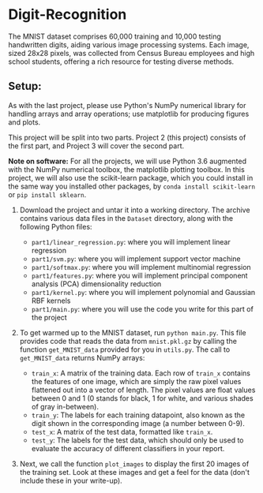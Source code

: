 # Digit-Recognition

The MNIST dataset comprises 60,000 training and 10,000 testing handwritten digits, aiding various image processing systems. Each image, sized 28x28 pixels, was collected from Census Bureau employees and high school students, offering a rich resource for testing diverse methods.

## Setup:

As with the last project, please use Python's NumPy numerical library for handling arrays and array operations; use matplotlib for producing figures and plots.

This project will be split into two parts. Project 2 (this project) consists of the first part, and Project 3 will cover the second part.

**Note on software:** For all the projects, we will use Python 3.6 augmented with the NumPy numerical toolbox, the matplotlib plotting toolbox. In this project, we will also use the scikit-learn package, which you could install in the same way you installed other packages, by `conda install scikit-learn` or `pip install sklearn`.

1. Download the project and untar it into a working directory. The archive contains various data files in the `Dataset` directory, along with the following Python files:

   - `part1/linear_regression.py`: where you will implement linear regression
   - `part1/svm.py`: where you will implement support vector machine
   - `part1/softmax.py`: where you will implement multinomial regression
   - `part1/features.py`: where you will implement principal component analysis (PCA) dimensionality reduction
   - `part1/kernel.py`: where you will implement polynomial and Gaussian RBF kernels
   - `part1/main.py`: where you will use the code you write for this part of the project

2. To get warmed up to the MNIST dataset, run `python main.py`. This file provides code that reads the data from `mnist.pkl.gz` by calling the function `get_MNIST_data` provided for you in `utils.py`. The call to `get_MNIST_data` returns NumPy arrays:

   - `train_x`: A matrix of the training data. Each row of `train_x` contains the features of one image, which are simply the raw pixel values flattened out into a vector of 
      length. The pixel values are float values between 0 and 1 (0 stands for black, 1 for white, and various shades of gray in-between).
   - `train_y`: The labels for each training datapoint, also known as the digit shown in the corresponding image (a number between 0-9).
   - `test_x`: A matrix of the test data, formatted like `train_x`.
   - `test_y`: The labels for the test data, which should only be used to evaluate the accuracy of different classifiers in your report.

3. Next, we call the function `plot_images` to display the first 20 images of the training set. Look at these images and get a feel for the data (don't include these in your write-up).
